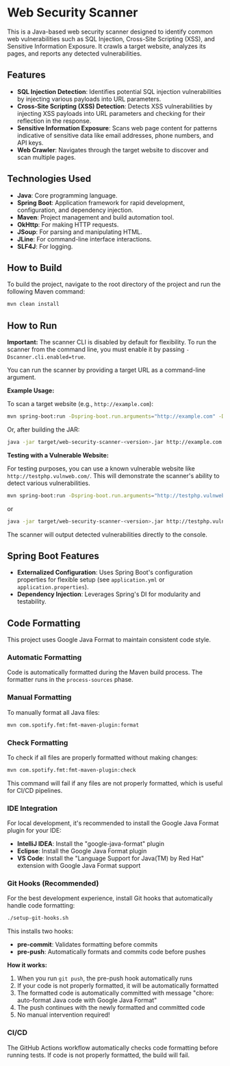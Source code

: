 # Web Security Scanner

This is a Java-based web security scanner designed to identify common web vulnerabilities such as SQL Injection, Cross-Site Scripting (XSS), and Sensitive Information Exposure. It crawls a target website, analyzes its pages, and reports any detected vulnerabilities.

## Features

- **SQL Injection Detection**: Identifies potential SQL injection vulnerabilities by injecting various payloads into URL parameters.
- **Cross-Site Scripting (XSS) Detection**: Detects XSS vulnerabilities by injecting XSS payloads into URL parameters and checking for their reflection in the response.
- **Sensitive Information Exposure**: Scans web page content for patterns indicative of sensitive data like email addresses, phone numbers, and API keys.
- **Web Crawler**: Navigates through the target website to discover and scan multiple pages.

## Technologies Used

- **Java**: Core programming language.
- **Spring Boot**: Application framework for rapid development, configuration, and dependency injection.
- **Maven**: Project management and build automation tool.
- **OkHttp**: For making HTTP requests.
- **JSoup**: For parsing and manipulating HTML.
- **JLine**: For command-line interface interactions.
- **SLF4J**: For logging.

## How to Build

To build the project, navigate to the root directory of the project and run the following Maven command:

```bash
mvn clean install
```

## How to Run

**Important:** The scanner CLI is disabled by default for flexibility. To run the scanner from the command line, you must enable it by passing `-Dscanner.cli.enabled=true`.

You can run the scanner by providing a target URL as a command-line argument.

**Example Usage:**

To scan a target website (e.g., `http://example.com`):

```bash
mvn spring-boot:run -Dspring-boot.run.arguments="http://example.com" -Dscanner.cli.enabled=true
```

Or, after building the JAR:

```bash
java -jar target/web-security-scanner-<version>.jar http://example.com --scanner.cli.enabled=true
```

**Testing with a Vulnerable Website:**

For testing purposes, you can use a known vulnerable website like `http://testphp.vulnweb.com/`. This will demonstrate the scanner's ability to detect various vulnerabilities.

```bash
mvn spring-boot:run -Dspring-boot.run.arguments="http://testphp.vulnweb.com" -Dscanner.cli.enabled=true
```

or

```bash
java -jar target/web-security-scanner-<version>.jar http://testphp.vulnweb.com --scanner.cli.enabled=true
```

The scanner will output detected vulnerabilities directly to the console.

## Spring Boot Features

- **Externalized Configuration**: Uses Spring Boot's configuration properties for flexible setup (see `application.yml` or `application.properties`).
- **Dependency Injection**: Leverages Spring's DI for modularity and testability.

## Code Formatting

This project uses Google Java Format to maintain consistent code style.

### Automatic Formatting

Code is automatically formatted during the Maven build process. The formatter runs in the `process-sources` phase.

### Manual Formatting

To manually format all Java files:

```bash
mvn com.spotify.fmt:fmt-maven-plugin:format
```

### Check Formatting

To check if all files are properly formatted without making changes:

```bash
mvn com.spotify.fmt:fmt-maven-plugin:check
```

This command will fail if any files are not properly formatted, which is useful for CI/CD pipelines.

### IDE Integration

For local development, it's recommended to install the Google Java Format plugin for your IDE:

- **IntelliJ IDEA**: Install the "google-java-format" plugin
- **Eclipse**: Install the Google Java Format plugin
- **VS Code**: Install the "Language Support for Java(TM) by Red Hat" extension with Google Java Format support

### Git Hooks (Recommended)

For the best development experience, install Git hooks that automatically handle code formatting:

```bash
./setup-git-hooks.sh
```

This installs two hooks:

- **pre-commit**: Validates formatting before commits
- **pre-push**: Automatically formats and commits code before pushes

**How it works:**

1. When you run `git push`, the pre-push hook automatically runs
2. If your code is not properly formatted, it will be automatically formatted
3. The formatted code is automatically committed with message "chore: auto-format Java code with Google Java Format"
4. The push continues with the newly formatted and committed code
5. No manual intervention required!

### CI/CD

The GitHub Actions workflow automatically checks code formatting before running tests. If code is not properly formatted, the build will fail.
